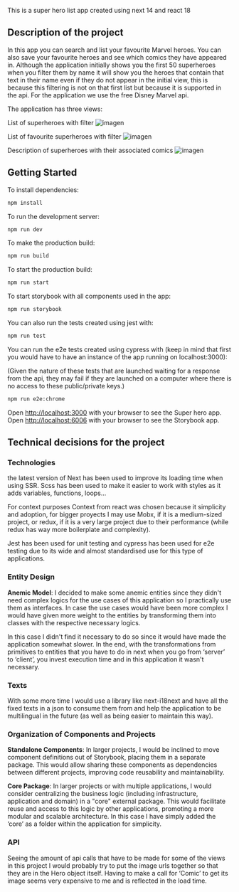 This is a super hero list app created using next 14 and react 18

## Description of the project

In this app you can search and list your favourite Marvel heroes. You can also save your favourite heroes and see which comics they have appeared in. Although the application initially shows you the first 50 superheroes when you filter them by name it will show you the heroes that contain that text in their name even if they do not appear in the initial view, this is because this filtering is not on that first list but because it is supported in the api. For the application we use the free Disney Marvel api.

The application has three views:

List of superheroes with filter
![imagen](https://github.com/user-attachments/assets/b4dee224-bbd5-4688-900f-72b8f100133f)


List of favourite superheroes with filter
![imagen](https://github.com/user-attachments/assets/a384a9d3-08b5-4619-bc9f-1097d5dc59a2)


Description of superheroes with their associated comics
![imagen](https://github.com/user-attachments/assets/02b8d2bb-87e3-4c30-ae39-b6d027936399)


## Getting Started

To install dependencies:

```bash
npm install
```

To run the development server:

```bash
npm run dev
```

To make the production build:

```bash
npm run build
```


To start the production build:

```bash
npm run start
```

To start storybook with all components used in the app:

```bash
npm run storybook
```

You can also run the tests created using jest with:

```bash
npm run test
```

You can run the e2e tests created using cypress with (keep in mind that first you would have to have an instance of the app running on localhost:3000):

(Given the nature of these tests that are launched waiting for a response from the api, they may fail if they are launched on a computer where there is no access to these public/private keys.)

```bash
npm run e2e:chrome
```

Open [http://localhost:3000](http://localhost:3000) with your browser to see the Super hero app.
Open [http://localhost:6006](http://localhost:6006) with your browser to see the Storybook app.

## Technical decisions for the project

### Technologies
the latest version of Next has been used to improve its loading time when using SSR. Scss has been used to make it easier to work with styles as it adds variables, functions, loops... 

For context purposes Context from react was chosen because it simplicity and adoption, for bigger proyects I may use Mobx, if it is a medium-sized project, or redux, if it is a very large project due to their performance (while redux has way more boilerplate and complexity).

Jest has been used for unit testing and cypress has been used for e2e testing due to its wide and almost standardised use for this type of applications.

### Entity Design
**Anemic Model**: I decided to make some anemic entities since they didn't need complex logics for the use cases of this application so I practically use them as interfaces. In case the use cases would have been more complex I would have given more weight to the entities by transforming them into classes with the respective necessary logics.

In this case I didn't find it necessary to do so since it would have made the application somewhat slower. In the end, with the transformations from primitives to entities that you have to do in next when you go from ‘server’ to ‘client’, you invest execution time and in this application it wasn't necessary.

### Texts
With some more time I would use a library like next-i18next and have all the fixed texts in a json to consume them from and help the application to be multilingual in the future (as well as being easier to maintain this way).

### Organization of Components and Projects
**Standalone Components**: In larger projects, I would be inclined to move component definitions out of Storybook, placing them in a separate package. This would allow sharing these components as dependencies between different projects, improving code reusability and maintainability.
  
**Core Package**: In larger projects or with multiple applications, I would consider centralizing the business logic (including infrastructure, application and domain) in a "core" external package. This would facilitate reuse and access to this logic by other applications, promoting a more modular and scalable architecture. In this case I have simply added the ‘core’ as a folder within the application for simplicity.

### API
Seeing the amount of api calls that have to be made for some of the views in this project I would probably try to put the image urls together so that they are in the Hero object itself. Having to make a call for ‘Comic’ to get its image seems very expensive to me and is reflected in the load time.

